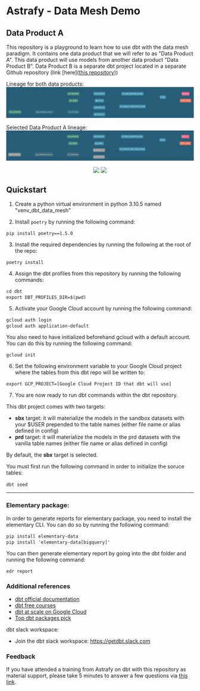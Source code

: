# Astrafy - Data Mesh Demo
## Data Product A

This repository is a playground to learn how to use dbt with the data mesh paradigm. 
It contains one data product that we will refer to as "Data Product A". 
This data product will use models from another data product "Data Product B".
Data Product B is a separate dbt project located in a separate Github repository
(link [here]([this repository](https://github.com/astrafy/dbt-training-data-mesh-dp-b)))

Lineage for both data products:
![full-lineage](images/full-lineage.png)

Selected Data Product A lineage:
![full-lineage](images/lineage-a.png)


<p align="center" width="100%">
    <img width="33%" src="https://seeklogo.com/images/D/dbt-logo-500AB0BAA7-seeklogo.com.png">
    <img width="33%" src="https://cdn-images-1.medium.com/max/1200/1*0jrqkgFv3U142GxAjUYfMg.png">
</p>


## Quickstart

1. Create a python virtual environment in python 3.10.5 named "venv_dbt_data_mesh" 

2. Install ```poetry``` by running the following command:

```
pip install poetry==1.5.0
```

3. Install the required dependencies by running the following at the root of the repo:
```
poetry install
```

4. Assign the dbt profiles from this repository by running the following commands:
```
cd dbt
export DBT_PROFILES_DIR=$(pwd)
```

5. Activate your Google Cloud account by running the following command:
```
gcloud auth login
gcloud auth application-default
```

You also need to have initialized beforehand gcloud with a default account. You can do this by running
the following command:
```
gcloud init
```

6. Set the following environment variable to your Google Cloud project where the tables from this dbt repo will 
be written to:

```
export GCP_PROJECT=[Google Cloud Project ID that dbt will use]
```

7. You are now ready to run dbt commands within the dbt repository.

This dbt project comes with two targets:

- **sbx** target: it will materialize the models in the sandbox datasets with your $USER prepended to the table names (either file name or alias defined in config)
- **prd** target: it will materialize the models in the prd datasets with the vanilla table names (either file name or alias defined in config)

By default, the **sbx** target is selected.

You must first run the following command in order to initialize the soruce tables:

```dbt seed```

---------------------------------------

### Elementary package:

In order to generate reports for elementary package, you need to install the elementary CLI. You can do so by running
the following command:

```
pip install elementary-data
pip install 'elementary-data[bigquery]'
```

You can then generate elementary report by going into the dbt folder and running the following command:

```
edr report
```

### Additional references

- [dbt official documentation](https://docs.getdbt.com/)
- [dbt free courses](https://courses.getdbt.com/collections)
- [dbt at scale on Google Cloud](https://medium.com/astrafy/dbt-at-scale-on-google-cloud-part-1-54f8655443a7)
- [Top dbt packages pick](https://medium.com/astrafy/our-top-dbt-packages-pick-fad02e98eac6)

dbt slack workspace:
- Join the dbt slack workspace:  https://getdbt.slack.com 


### Feedback

If you have attended a training from Astrafy on dbt with this repository as material support, please take 5 minutes to
answer a few questions via [this link](https://astrafy.typeform.com/to/mFbRuPLB#hubspot_utk=xxxxx&hubspot_page_name=xxxxx&hubspot_page_url=xxxxx).

